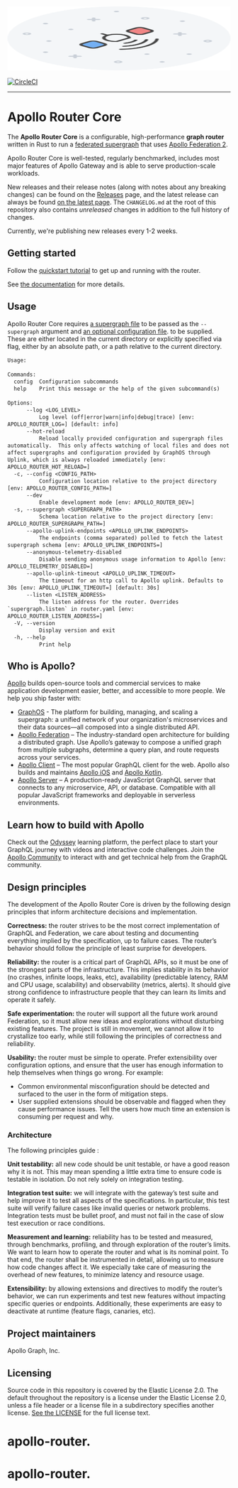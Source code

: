 <a href="#"><img src="https://raw.githubusercontent.com/apollographql/space-kit/main/src/illustrations/svgs/satellite1.svg" width="100%" height="144"></a>

[![CircleCI](https://circleci.com/gh/apollographql/router/tree/main.svg?style=shield)](https://circleci.com/gh/apollographql/router/tree/main)

---

# Apollo Router Core

The **Apollo Router Core** is a configurable, high-performance **graph router** written in Rust to run a [federated supergraph](https://www.apollographql.com/docs/federation/) that uses [Apollo Federation 2](https://www.apollographql.com/docs/federation/v2/federation-2/new-in-federation-2).

Apollo Router Core is well-tested, regularly benchmarked, includes most major features of Apollo Gateway and is able to serve production-scale workloads.

New releases and their release notes (along with notes about any breaking changes) can be found on the [Releases](https://github.com/apollographql/router/releases) page, and the latest release can always be found [on the latest page](https://github.com/apollographql/router/releases/latest). The `CHANGELOG.md` at the root of this repository also contains _unreleased_ changes in addition to the full history of changes.

Currently, we're publishing new releases every 1-2 weeks.

## Getting started

Follow the [quickstart tutorial](https://www.apollographql.com/docs/router/quickstart/) to get up and running with the router.

See [the documentation](https://www.apollographql.com/docs/router) for more details.

## Usage

Apollo Router Core requires [a supergraph file](https://www.apollographql.com/docs/rover/commands/supergraphs/) to be passed as the `--supergraph` argument and [an optional configuration file](https://www.apollographql.com/docs/router/configuration/overview/#yaml-config-file).
to be supplied. These are either located in the current directory or explicitly
specified via flag, either by an absolute path, or a path relative to the current
directory.

```
Usage:

Commands:
  config  Configuration subcommands
  help    Print this message or the help of the given subcommand(s)

Options:
      --log <LOG_LEVEL>
          Log level (off|error|warn|info|debug|trace) [env: APOLLO_ROUTER_LOG=] [default: info]
      --hot-reload
          Reload locally provided configuration and supergraph files automatically.  This only affects watching of local files and does not affect supergraphs and configuration provided by GraphOS through Uplink, which is always reloaded immediately [env: APOLLO_ROUTER_HOT_RELOAD=]
  -c, --config <CONFIG_PATH>
          Configuration location relative to the project directory [env: APOLLO_ROUTER_CONFIG_PATH=]
      --dev
          Enable development mode [env: APOLLO_ROUTER_DEV=]
  -s, --supergraph <SUPERGRAPH_PATH>
          Schema location relative to the project directory [env: APOLLO_ROUTER_SUPERGRAPH_PATH=]
      --apollo-uplink-endpoints <APOLLO_UPLINK_ENDPOINTS>
          The endpoints (comma separated) polled to fetch the latest supergraph schema [env: APOLLO_UPLINK_ENDPOINTS=]
      --anonymous-telemetry-disabled
          Disable sending anonymous usage information to Apollo [env: APOLLO_TELEMETRY_DISABLED=]
      --apollo-uplink-timeout <APOLLO_UPLINK_TIMEOUT>
          The timeout for an http call to Apollo uplink. Defaults to 30s [env: APOLLO_UPLINK_TIMEOUT=] [default: 30s]
      --listen <LISTEN_ADDRESS>
          The listen address for the router. Overrides `supergraph.listen` in router.yaml [env: APOLLO_ROUTER_LISTEN_ADDRESS=]
  -V, --version
          Display version and exit
  -h, --help
          Print help
```

## Who is Apollo?

[Apollo](https://apollographql.com/) builds open-source tools and commercial services to make application development easier, better, and accessible to more people. We help you ship faster with:

* [GraphOS](https://www.apollographql.com/graphos) - The platform for building, managing, and scaling a supergraph: a unified network of your organization's microservices and their data sources—all composed into a single distributed API.
* [Apollo Federation](https://www.apollographql.com/federation) – The industry-standard open architecture for building a distributed graph. Use Apollo’s gateway to compose a unified graph from multiple subgraphs, determine a query plan, and route requests across your services.
* [Apollo Client](https://github.com/apollographql/apollo-client) – The most popular GraphQL client for the web. Apollo also builds and maintains [Apollo iOS](https://github.com/apollographql/apollo-ios) and [Apollo Kotlin](https://github.com/apollographql/apollo-kotlin).
* [Apollo Server](https://www.apollographql.com/docs/apollo-server/) – A production-ready JavaScript GraphQL server that connects to any microservice, API, or database. Compatible with all popular JavaScript frameworks and deployable in serverless environments.

## Learn how to build with Apollo

Check out the [Odyssey](https://odyssey.apollographql.com/) learning platform, the perfect place to start your GraphQL journey with videos and interactive code challenges. Join the [Apollo Community](https://community.apollographql.com/) to interact with and get technical help from the GraphQL community.

## Design principles

The development of the Apollo Router Core is driven by the following design principles that inform
architecture decisions and implementation.

**Correctness:** the router strives to be the most correct implementation of GraphQL and Federation, we care about testing and documenting everything implied by the specification, up to failure cases. The router’s behavior should follow the principle of least surprise for developers.

**Reliability:** the router is a critical part of GraphQL APIs, so it must be one of the strongest parts of the infrastructure. This implies stability in its behavior (no crashes, infinite loops, leaks, etc), availability (predictable latency, RAM and CPU usage, scalability) and observability (metrics, alerts). It should give strong confidence to infrastructure people that they can learn its limits and operate it safely.

**Safe experimentation:** the router will support all the future work around Federation, so it must allow new ideas and explorations without disturbing existing features. The project is still in movement, we cannot allow it to crystallize too early, while still following the principles of correctness and reliability.

**Usability:** the router must be simple to operate. Prefer extensibility over configuration options, and ensure that the user has enough information to help themselves when things go wrong. For example:

* Common environmental misconfiguration should be detected and surfaced to the user in the form of mitigation steps.
* User supplied extensions should be observable and flagged when they cause performance issues. Tell the users how much time an extension is consuming per request and why.

### Architecture

The following principles guide :

**Unit testability:** all new code should be unit testable, or have a good reason why it is not. This may mean spending a little extra time to ensure code is testable in isolation. Do not rely solely on integration testing.

**Integration test suite:** we will integrate with the gateway’s test suite and help improve it to test all aspects of the specifications. In particular, this test suite will verify failure cases like invalid queries or network problems. Integration tests must be bullet proof, and must not fail in the case of slow test execution or race conditions.

**Measurement and learning:** reliability has to be tested and measured, through benchmarks, profiling, and through exploration of the router’s limits. We want to learn how to operate the router and what is its nominal point. To that end, the router shall be instrumented in detail, allowing us to measure how code changes affect it. We especially take care of measuring the overhead of new features, to minimize latency and resource usage.

**Extensibility:** by allowing extensions and directives to modify the router’s behavior, we can run experiments and test new features without impacting specific queries or endpoints. Additionally, these experiments are easy to deactivate at runtime (feature flags, canaries, etc).

## Project maintainers

Apollo Graph, Inc.

## Licensing

Source code in this repository is covered by the Elastic License 2.0. The
default throughout the repository is a license under the Elastic License 2.0,
unless a file header or a license file in a subdirectory specifies another
license. [See the LICENSE](./LICENSE) for the full license text.
# apollo-router.
# apollo-router.
